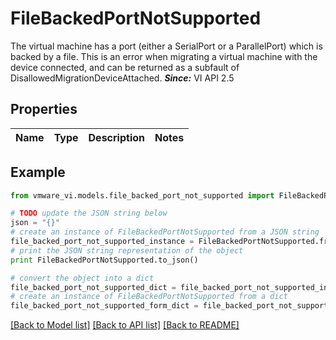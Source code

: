 # FileBackedPortNotSupported

The virtual machine has a port (either a SerialPort or a ParallelPort) which is backed by a file.  This is an error when migrating a virtual machine with the device connected, and can be returned as a subfault of DisallowedMigrationDeviceAttached.  ***Since:*** VI API 2.5 

## Properties
Name | Type | Description | Notes
------------ | ------------- | ------------- | -------------

## Example

```python
from vmware_vi.models.file_backed_port_not_supported import FileBackedPortNotSupported

# TODO update the JSON string below
json = "{}"
# create an instance of FileBackedPortNotSupported from a JSON string
file_backed_port_not_supported_instance = FileBackedPortNotSupported.from_json(json)
# print the JSON string representation of the object
print FileBackedPortNotSupported.to_json()

# convert the object into a dict
file_backed_port_not_supported_dict = file_backed_port_not_supported_instance.to_dict()
# create an instance of FileBackedPortNotSupported from a dict
file_backed_port_not_supported_form_dict = file_backed_port_not_supported.from_dict(file_backed_port_not_supported_dict)
```
[[Back to Model list]](../README.md#documentation-for-models) [[Back to API list]](../README.md#documentation-for-api-endpoints) [[Back to README]](../README.md)


